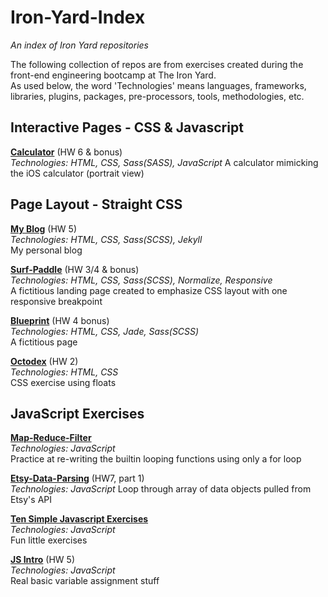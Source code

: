 # Iron-Yard-Index
*An index of Iron Yard repositories*

The following collection of repos are from exercises created during the front-end engineering bootcamp at The Iron Yard.  
As used below, the word 'Technologies' means languages, frameworks, libraries, plugins, packages, pre-processors, tools, methodologies, etc.

## Interactive Pages - CSS & Javascript
**[Calculator](https://github.com/bholben/Calculator)** (HW 6 & bonus)  
*Technologies: HTML, CSS, Sass(SASS), JavaScript*
A calculator mimicking the iOS calculator (portrait view)  

## Page Layout - Straight CSS
**[My Blog]()** (HW 5)  
*Technologies: HTML, CSS, Sass(SCSS), Jekyll*  
My personal blog  

**[Surf-Paddle](https://github.com/bholben/Surf-Paddle)** (HW 3/4 & bonus)  
*Technologies: HTML, CSS, Sass(SCSS), Normalize, Responsive*  
A fictitious landing page created to emphasize CSS layout with one responsive breakpoint  

**[Blueprint](https://github.com/bholben/Blueprint)** (HW 4 bonus)  
*Technologies: HTML, CSS, Jade, Sass(SCSS)*  
A fictitious page  

**[Octodex](https://github.com/bholben/Octodex)** (HW 2)  
*Technologies: HTML, CSS*  
CSS exercise using floats

## JavaScript Exercises

**[Map-Reduce-Filter](https://github.com/bholben/Map-Reduce-Filter)**  
*Technologies: JavaScript*  
Practice at re-writing the builtin looping functions using only a for loop  

**[Etsy-Data-Parsing](https://github.com/bholben/Etsy-Data-Parsing)** (HW7, part 1)  
*Technologies: JavaScript*
Loop through array of data objects pulled from Etsy's API  

**[Ten Simple Javascript Exercises](https://github.com/bholben/Ten-Simple-Javascript-Exercises)**  
*Technologies: JavaScript*  
Fun little exercises  

**[JS Intro](https://github.com/bholben/JS-Intro)** (HW 5)  
*Technologies: JavaScript*  
Real basic variable assignment stuff  

**[]()**  

